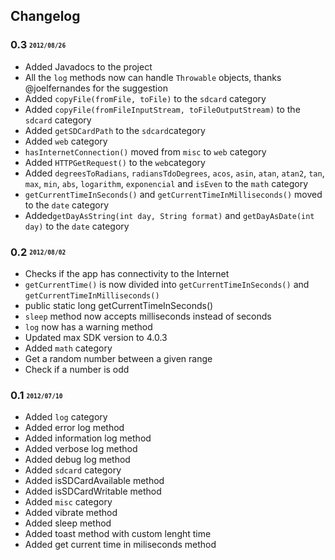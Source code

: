 ## Changelog

### 0.3 <sub><sup>`2012/08/26`</sup></sub>
- Added Javadocs to the project
- All the `log` methods now can handle `Throwable` objects, thanks @joelfernandes for the suggestion
- Added `copyFile(fromFile, toFile)` to the `sdcard` category
- Added `copyFile(fromFileInputStream, toFileOutputStream)` to the `sdcard` category
- Added `getSDCardPath` to the `sdcard`category
- Added `web` category 
- `hasInternetConnection()` moved from `misc` to `web` category
- Added `HTTPGetRequest()` to the `web`category
- Added `degreesToRadians`, `radiansTdoDegrees`, `acos`, `asin`, `atan`, `atan2`, `tan`, `max`, `min`, `abs`, `logarithm`, `exponencial` and `isEven` to the `math` category
- `getCurrentTimeInSeconds()` and `getCurrentTimeInMilliseconds()` moved to the `date` category
- Added`getDayAsString(int day, String format)` and `getDayAsDate(int day)` to the `date` category


### 0.2 <sub><sup>`2012/08/02`</sup></sub>
- Checks if the app has connectivity to the Internet
- `getCurrentTime()` is now divided into `getCurrentTimeInSeconds()` and `getCurrentTimeInMilliseconds()`
- public static long getCurrentTimeInSeconds()
- `sleep` method now accepts milliseconds instead of seconds
- `log` now has a warning method
- Updated max SDK version to 4.0.3
- Added `math` category
- Get a random number between a given range
- Check if a number is odd

### 0.1 <sub><sup>`2012/07/10`</sup></sub>
- Added `log` category
- Added error log method
- Added information log method
- Added verbose log method
- Added debug log method
- Added `sdcard` category
- Added isSDCardAvailable method
- Added isSDCardWritable method
- Added `misc` category
- Added vibrate method
- Added sleep method
- Added toast method with custom lenght time
- Added get current time in miliseconds method
